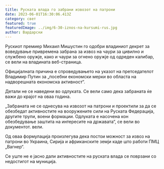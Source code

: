 ```yaml
---
title: Руската влада го забрани извозот на патрони
date: 2023-06-01T16:30:06.413Z
category: свет
featured: true
featuredImage: ../img/6-30-iznos-na-kursumi-rus.jpg
author: Вардарски
---
```

Рускиот премиер Михаил Мишустин го одобри владиниот декрет за воведување привремена забрана за извоз на чаури за цивилно и службено оружје, како и чаури за огнено оружје од одреден калибар, се вели на владината веб-страница.

Официјалната причина е спроведувањето на указот на претседателот Владимир Путин за „посебни економски мерки во областа на надворешната економска активност“.

Детали не се наведени во одлуката. Се вели само дека забраната ќе важи до крајот на оваа година.

„Забраната не се однесува на извозот на патрони и проектили за да се обезбедат активностите на вооружените сили на Руската Федерација, другите трупи, воени формации. Одлуката е насочена кон обезбедување заштита на интересите на државата“, се вели во документот. вели.

Од оваа формулација произлегува дека постои можност за извоз на патрони во Украина, Сирија и африканските земји каде што работи ПМЦ „Вагнер“.

Се уште не е јасно дали активностите на руската влада се поврзани со недостигот на муниција.